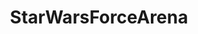 ---
title: StarWarsForceArena
crosslinks:
- livven
- EmpireDidNothingWrong
- nl_Kripparrian
- iPhone
- ClashRoyale
- future_fight
- hearthstone
- me_irl
- OutreachHPG
- '2012'
- woahdude
- ThePack
- SWGalaxyOfHeroes
- FutureFight
- empiredidnothingwrong
- naut
- MeanJokes
---